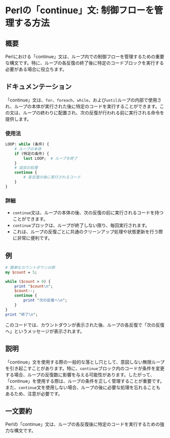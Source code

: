 <!--
Meta Description: # Perlの「continue」文: 制御フローを管理する方法 ## 概要 Perlにおける「continue」文は、ループ内での制御フローを管理するための重要な構文です。特に、ループの各反復の終了後に特定のコードブロックを実行する必要がある場合に役立ちます。 ## ドキュメンテーション 「con...
Meta Keywords: continue, count, while, print, perlの
-->

# Perlの「continue」文: 制御フローを管理する方法

## 概要
Perlにおける「continue」文は、ループ内での制御フローを管理するための重要な構文です。特に、ループの各反復の終了後に特定のコードブロックを実行する必要がある場合に役立ちます。

## ドキュメンテーション
「continue」文は、`for`、`foreach`、`while`、および`until`ループの内部で使用され、ループの本体が実行された後に特定のコードを実行することができます。この文は、ループの終わりに配置され、次の反復が行われる前に実行される命令を提供します。

### 使用法
```perl
LOOP: while (条件) {
    # ループの本体
    if (特定の条件) {
        last LOOP;  # ループを終了
    }
    # 追加の処理
    continue {
        # 各反復の後に実行されるコード
    }
}
```

### 詳細
- `continue`文は、ループの本体の後、次の反復の前に実行されるコードを持つことができます。
- `continue`ブロックは、ループが終了しない限り、毎回実行されます。
- これは、ループの反復ごとに共通のクリーンアップ処理や状態更新を行う際に非常に便利です。

## 例
```perl
# 簡単なカウントダウンの例
my $count = 5;

while ($count > 0) {
    print "$count\n";
    $count--;
    continue {
        print "次の反復へ\n";
    }
}
print "終了\n";
```
このコードでは、カウントダウンが表示された後、ループの各反復で「次の反復へ」というメッセージが表示されます。

## 説明
「continue」文を使用する際の一般的な落とし穴として、意図しない無限ループを引き起こすことがあります。特に、`continue`ブロック内のコードが条件を変更する場合、ループの反復数に影響を与える可能性があります。したがって、「continue」を使用する際は、ループの条件を正しく管理することが重要です。また、`continue`文を使用しない場合、ループの後に必要な処理を忘れることもあるため、注意が必要です。

## 一文要約
Perlの「continue」文は、ループの各反復後に特定のコードを実行するための強力な構文です。